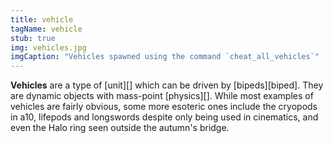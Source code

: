 ```yaml
---
title: vehicle
tagName: vehicle
stub: true
img: vehicles.jpg
imgCaption: "Vehicles spawned using the command `cheat_all_vehicles`"
---
```


**Vehicles** are a type of [unit][] which can be driven by [bipeds][biped]. They are dynamic objects with mass-point [physics][]. While most examples of vehicles are fairly obvious, some more esoteric ones include the cryopods in a10, lifepods and longswords despite only being used in cinematics, and even the Halo ring seen outside the autumn's bridge.
